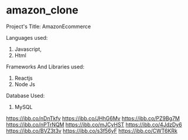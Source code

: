 # amazon_clone
Project's Title: AmazonEcommerce

Languages used:
1) Javascript,
2) Html

Frameworks And Libraries used:
1) Reactjs
2) Node Js

Database Used: 
1) MySQL

https://ibb.co/nDnTkfy
https://ibb.co/JHhG6Mv
https://ibb.co/PZ9Bg7M
https://ibb.co/nPTrNQM
https://ibb.co/mJCyHST
https://ibb.co/4JdzDy6
https://ibb.co/BVZ3t3v
https://ibb.co/s3f56yF
https://ibb.co/CWT6KRk

